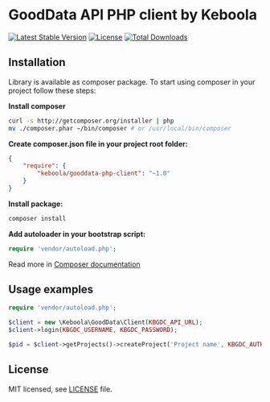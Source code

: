 # GoodData API PHP client by Keboola
[![Latest Stable Version](https://poser.pugx.org/keboola/gooddata-php-client/v/stable.svg)](https://packagist.org/packages/keboola/gooddata-php-client) [![License](https://poser.pugx.org/keboola/gooddata-php-client/license.svg)](https://packagist.org/packages/keboola/gooddata-php-client) [![Total Downloads](https://poser.pugx.org/keboola/gooddata-php-client/downloads.svg)](https://packagist.org/packages/keboola/gooddata-php-client)

## Installation

Library is available as composer package.
To start using composer in your project follow these steps:

**Install composer**
  
```bash
curl -s http://getcomposer.org/installer | php
mv ./composer.phar ~/bin/composer # or /usr/local/bin/composer
```

**Create composer.json file in your project root folder:**
```json
{
    "require": {
        "keboola/gooddata-php-client": "~1.0"
    }
}
```

**Install package:**

```bash
composer install
```

**Add autoloader in your bootstrap script:**

```php
require 'vendor/autoload.php';
```

Read more in [Composer documentation](http://getcomposer.org/doc/01-basic-usage.md)

## Usage examples

```php
require 'vendor/autoload.php';

$client = new \Keboola\GoodData\Client(KBGDC_API_URL);
$client->login(KBGDC_USERNAME, KBGDC_PASSWORD);

$pid = $client->getProjects()->createProject('Project name', KBGDC_AUTH_TOKEN);
```
## License

MIT licensed, see [LICENSE](./LICENSE) file.
